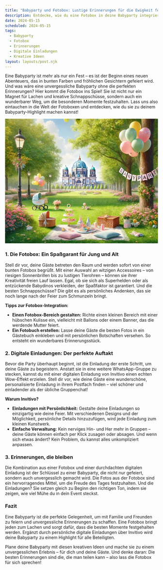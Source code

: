 ```yaml
---
title: "Babyparty und Fotobox: Lustige Erinnerungen für die Ewigkeit festhalten"
description: Entdecke, wie du eine Fotobox in deine Babyparty integrieren kannst, um unvergessliche Momente festzuhalten und deinen Gästen eine personalisierte digitale Einladung zu senden.
date: 2024-05-15
scheduled: 2024-05-15
tags:
  - Babyparty
  - Fotobox
  - Erinnerungen
  - Digitale Einladungen
  - Kreative Ideen
layout: layouts/post.njk
---
```


Eine Babyparty ist mehr als nur ein Fest – es ist der Beginn eines neuen Abenteuers, das in bunten Farben und fröhlichen Gesichtern gefeiert wird. Und was wäre eine unvergessliche Babyparty ohne die perfekten Erinnerungen? Hier kommt die Fotobox ins Spiel! Sie ist nicht nur ein Magnet für Lachen und kreative Schnappschüsse, sondern auch ein wunderbarer Weg, um die besonderen Momente festzuhalten. Lass uns also eintauchen in die Welt der Fotoboxen und entdecken, wie du sie zu deinem Babyparty-Highlight machen kannst!

![Babyparty mit Fotobox](/img/picnic-park.webp)

### 1. **Die Fotobox: Ein Spaßgarant für Jung und Alt**

Stell dir vor, deine Gäste betreten den Raum und werden sofort von einer bunten Fotobox begrüßt. Mit einer Auswahl an witzigen Accessoires – von riesigen Sonnenbrillen bis zu lustigen Tierohren – können sie ihrer Kreativität freien Lauf lassen. Egal, ob sie sich als Superhelden oder als entzückende Babydinos verkleiden, der Spaßfaktor ist garantiert. Und die besten Schnappschüsse? Die gibt es als persönliches Andenken, das sie noch lange nach der Feier zum Schmunzeln bringt.

**Tipps zur Fotobox-Integration:**
- **Einen Fotobox-Bereich gestalten:** Richte einen kleinen Bereich mit einer hübschen Kulisse ein, vielleicht mit Ballons oder einem Banner, das die werdende Mutter feiert.
- **Ein Fotobuch erstellen:** Lasse deine Gäste die besten Fotos in ein Gästebuch einkleben und mit persönlichen Botschaften versehen. So entsteht ein wunderbares Erinnerungsstück.

### 2. **Digitale Einladungen: Der perfekte Auftakt**

Bevor die Party überhaupt beginnt, ist die Einladung der erste Schritt, um deine Gäste zu begeistern. Anstatt sie in eine weitere WhatsApp-Gruppe zu stecken, kannst du mit einer digitalen Einladung von Invitivo einen echten Wow-Effekt erzielen. Stell dir vor, wie deine Gäste eine wunderschöne, personalisierte Einladung in ihrem Postfach finden – viel schöner und einladender als der übliche Gruppenchat!

**Warum Invitivo?**
- **Einladungen mit Persönlichkeit:** Gestalte deine Einladungen so einzigartig wie deine Feier. Mit verschiedenen Designs und der Möglichkeit, persönliche Details hinzuzufügen, wird jede Einladung zum kleinen Kunstwerk.
- **Einfache Verwaltung:** Kein nerviges Hin- und Her mehr in Gruppen – deine Gäste können einfach per Klick zusagen oder absagen. Und wenn sich etwas ändert? Kein Problem, du kannst alles unkompliziert anpassen.

### 3. **Erinnerungen, die bleiben**

Die Kombination aus einer Fotobox und einer durchdachten digitalen Einladung ist der Schlüssel zu einer Babyparty, die nicht nur gefeiert, sondern auch unvergesslich gemacht wird. Die Fotos aus der Fotobox sind ein hervorragendes Mittel, um die Freude des Tages festzuhalten. Und die Einladungen? Sie setzen gleich zu Beginn den richtigen Ton, indem sie zeigen, wie viel Mühe du in dein Event steckst.

### **Fazit**

Eine Babyparty ist die perfekte Gelegenheit, um mit Familie und Freunden zu feiern und unvergessliche Erinnerungen zu schaffen. Eine Fotobox bringt jeden zum Lachen und sorgt dafür, dass die besten Momente festgehalten werden. Ergänzt durch persönliche digitale Einladungen über Invitivo wird deine Babyparty zu einem Highlight für alle Beteiligten.

Plane deine Babyparty mit diesen kreativen Ideen und mache sie zu einem unvergesslichen Erlebnis – für dich und deine Gäste. Und denke daran: Die besten Erinnerungen sind die, die man teilen kann – also lass die Fotobox für sich sprechen!
